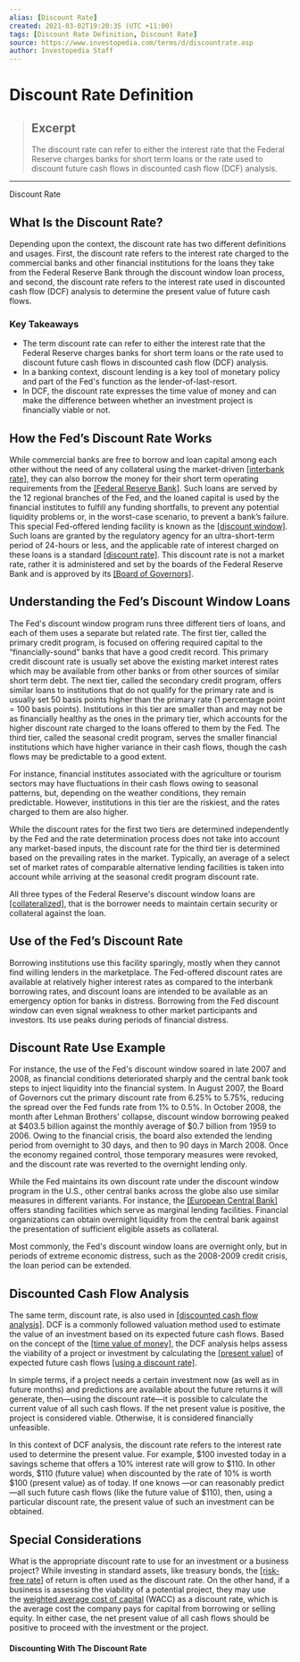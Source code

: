 ```yaml
---
alias: [Discount Rate]
created: 2021-03-02T19:20:35 (UTC +11:00)
tags: [Discount Rate Definition, Discount Rate]
source: https://www.investopedia.com/terms/d/discountrate.asp
author: Investopedia Staff
---
```


# Discount Rate Definition

> ## Excerpt
> The discount rate can refer to either the interest rate that the Federal Reserve charges banks for short term loans or the rate used to discount future cash flows in discounted cash flow (DCF) analysis.

---

Discount Rate
## What Is the Discount Rate?

Depending upon the context, the discount rate has two different definitions and usages. First, the discount rate refers to the interest rate charged to the commercial banks and other financial institutions for the loans they take from the Federal Reserve Bank through the discount window loan process, and second, the discount rate refers to the interest rate used in discounted cash flow (DCF) analysis to determine the present value of future cash flows. 

### Key Takeaways

-   The term discount rate can refer to either the interest rate that the Federal Reserve charges banks for short term loans or the rate used to discount future cash flows in discounted cash flow (DCF) analysis.
-   In a banking context, discount lending is a key tool of monetary policy and part of the Fed's function as the lender-of-last-resort.
-   In DCF, the discount rate expresses the time value of money and can make the difference between whether an investment project is financially viable or not.

## How the Fed’s Discount Rate Works

While commercial banks are free to borrow and loan capital among each other without the need of any collateral using the market-driven [[interbank rate]](https://www.investopedia.com/terms/i/interbankrate.asp), they can also borrow the money for their short term operating requirements from the [[Federal Reserve Bank]](https://www.investopedia.com/terms/f/federalreservebank.asp). Such loans are served by the 12 regional branches of the Fed, and the loaned capital is used by the financial institutes to fulfill any funding shortfalls, to prevent any potential liquidity problems or, in the worst-case scenario, to prevent a bank’s failure. This special Fed-offered lending facility is known as the [[discount window]](https://www.investopedia.com/terms/d/discountwindow.asp). Such loans are granted by the regulatory agency for an ultra-short-term period of 24-hours or less, and the applicable rate of interest charged on these loans is a standard [[discount rate]](https://www.investopedia.com/ask/answers/042815/whats-difference-between-prime-rate-and-discount-rate.asp). This discount rate is not a market rate, rather it is administered and set by the boards of the Federal Reserve Bank and is approved by its [[Board of Governors]](https://www.investopedia.com/terms/b/board-of-governors.asp).

## Understanding the Fed’s Discount Window Loans

The Fed's discount window program runs three different tiers of loans, and each of them uses a separate but related rate. The first tier, called the primary credit program, is focused on offering required capital to the “financially-sound” banks that have a good credit record. This primary credit discount rate is usually set above the existing market interest rates which may be available from other banks or from other sources of similar short term debt. The next tier, called the secondary credit program, offers similar loans to institutions that do not qualify for the primary rate and is usually set 50 basis points higher than the primary rate (1 percentage point = 100 basis points). Institutions in this tier are smaller than and may not be as financially healthy as the ones in the primary tier, which accounts for the higher discount rate charged to the loans offered to them by the Fed. The third tier, called the seasonal credit program, serves the smaller financial institutions which have higher variance in their cash flows, though the cash flows may be predictable to a good extent.

For instance, financial institutes associated with the agriculture or tourism sectors may have fluctuations in their cash flows owing to seasonal patterns, but, depending on the weather conditions, they remain predictable. However, institutions in this tier are the riskiest, and the rates charged to them are also higher.

While the discount rates for the first two tiers are determined independently by the Fed and the rate determination process does not take into account any market-based inputs, the discount rate for the third tier is determined based on the prevailing rates in the market. Typically, an average of a select set of market rates of comparable alternative lending facilities is taken into account while arriving at the seasonal credit program discount rate.

All three types of the Federal Reserve's discount window loans are [[collateralized]](https://www.investopedia.com/terms/c/collateral.asp), that is the borrower needs to maintain certain security or collateral against the loan.

## Use of the Fed’s Discount Rate

Borrowing institutions use this facility sparingly, mostly when they cannot find willing lenders in the marketplace. The Fed-offered discount rates are available at relatively higher interest rates as compared to the interbank borrowing rates, and discount loans are intended to be available as an emergency option for banks in distress. Borrowing from the Fed discount window can even signal weakness to other market participants and investors. Its use peaks during periods of financial distress.

## Discount Rate Use Example

For instance, the use of the Fed's discount window soared in late 2007 and 2008, as financial conditions deteriorated sharply and the central bank took steps to inject liquidity into the financial system. In August 2007, the Board of Governors cut the primary discount rate from 6.25% to 5.75%, reducing the spread over the Fed funds rate from 1% to 0.5%. In October 2008, the month after Lehman Brothers' collapse, discount window borrowing peaked at $403.5 billion against the monthly average of $0.7 billion from 1959 to 2006. Owing to the financial crisis, the board also extended the lending period from overnight to 30 days, and then to 90 days in March 2008. Once the economy regained control, those temporary measures were revoked, and the discount rate was reverted to the overnight lending only.

While the Fed maintains its own discount rate under the discount window program in the U.S., other central banks across the globe also use similar measures in different variants. For instance, the [[European Central Bank]](https://www.investopedia.com/terms/e/europeancentralbank.asp) offers standing facilities which serve as marginal lending facilities. Financial organizations can obtain overnight liquidity from the central bank against the presentation of sufficient eligible assets as collateral.

Most commonly, the Fed's discount window loans are overnight only, but in periods of extreme economic distress, such as the 2008-2009 credit crisis, the loan period can be extended.

## Discounted Cash Flow Analysis

The same term, discount rate, is also used in [[discounted cash flow analysis]](https://www.investopedia.com/terms/d/dcf.asp). DCF is a commonly followed valuation method used to estimate the value of an investment based on its expected future cash flows. Based on the concept of the [[time value of money]](https://www.investopedia.com/terms/t/timevalueofmoney.asp), the DCF analysis helps assess the viability of a project or investment by calculating the [[present value]](https://www.investopedia.com/terms/p/presentvalue.asp) of expected future cash flows [[using a discount rate]](https://www.investopedia.com/ask/answers/031315/how-do-i-calculate-discount-rate-over-time-using-excel.asp).

In simple terms, if a project needs a certain investment now (as well as in future months) and predictions are available about the future returns it will generate, then—using the discount rate—it is possible to calculate the current value of all such cash flows. If the net present value is positive, the project is considered viable. Otherwise, it is considered financially unfeasible.

In this context of DCF analysis, the discount rate refers to the interest rate used to determine the present value. For example, $100 invested today in a savings scheme that offers a 10% interest rate will grow to $110. In other words, $110 (future value) when discounted by the rate of 10% is worth $100 (present value) as of today. If one knows —or can reasonably predict—all such future cash flows (like the future value of $110), then, using a particular discount rate, the present value of such an investment can be obtained.

## Special Considerations

What is the appropriate discount rate to use for an investment or a business project? While investing in standard assets, like treasury bonds, the [[risk-free rate]](https://www.investopedia.com/terms/r/risk-freerate.asp) of return is often used as the discount rate. On the other hand, if a business is assessing the viability of a potential project, they may use the [weighted average cost of capital](https://www.investopedia.com/terms/w/wacc.asp) (WACC) as a discount rate, which is the average cost the company pays for capital from borrowing or selling equity. In either case, the net present value of all cash flows should be positive to proceed with the investment or the project.

#### Discounting With The Discount Rate

